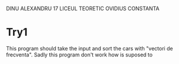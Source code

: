 DINU ALEXANDRU 17 LICEUL TEORETIC OVIDIUS CONSTANTA
# Try1
This program should take the input and sort the cars with "vectori de frecventa".
Sadly this program don't work how is suposed to

